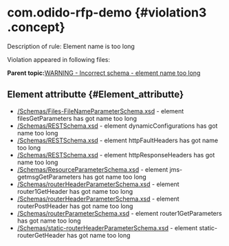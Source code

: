 # com.odido-rfp-demo {#violation3 .concept}

Description of rule: Element name is too long

Violation appeared in following files:

**Parent topic:**[WARNING - Incorrect schema - element name too long](../../../qa/rules/WARNING_-_Incorrect_schema_-_element_name_too_long.md)

## Element attributte {#Element_attributte}

-   [/Schemas/Files-FileNameParameterSchema.xsd](../../../projects/com.odido-rfp-demo/Schemas/Files-FileNameParameterSchema.xsd.md) - element filesGetParameters has got name too long
-   [/Schemas/RESTSchema.xsd](../../../projects/com.odido-rfp-demo/Schemas/RESTSchema.xsd.md) - element dynamicConfigurations has got name too long
-   [/Schemas/RESTSchema.xsd](../../../projects/com.odido-rfp-demo/Schemas/RESTSchema.xsd.md) - element httpFaultHeaders has got name too long
-   [/Schemas/RESTSchema.xsd](../../../projects/com.odido-rfp-demo/Schemas/RESTSchema.xsd.md) - element httpResponseHeaders has got name too long
-   [/Schemas/ResourceParameterSchema.xsd](../../../projects/com.odido-rfp-demo/Schemas/ResourceParameterSchema.xsd.md) - element jms-getmsgGetParameters has got name too long
-   [/Schemas/routerHeaderParameterSchema.xsd](../../../projects/com.odido-rfp-demo/Schemas/routerHeaderParameterSchema.xsd.md) - element router1GetHeader has got name too long
-   [/Schemas/routerHeaderParameterSchema.xsd](../../../projects/com.odido-rfp-demo/Schemas/routerHeaderParameterSchema.xsd.md) - element routerPostHeader has got name too long
-   [/Schemas/routerParameterSchema.xsd](../../../projects/com.odido-rfp-demo/Schemas/routerParameterSchema.xsd.md) - element router1GetParameters has got name too long
-   [/Schemas/static-routerHeaderParameterSchema.xsd](../../../projects/com.odido-rfp-demo/Schemas/static-routerHeaderParameterSchema.xsd.md) - element static-routerGetHeader has got name too long

